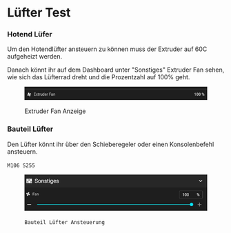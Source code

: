 # Lüfter Test

### Hotend Lüfer

Um den Hotendlüfter ansteuern zu können muss der Extruder auf 60C aufgeheizt werden.

Danach könnt ihr auf dem Dashboard unter "Sonstiges" Extruder Fan sehen, wie sich das Lüfterrad dreht und die Prozentzahl auf 100% geht.

<figure><img src="../../../../.gitbook/assets/extruder.jpg" alt=""><figcaption><p>Extruder Fan Anzeige</p></figcaption></figure>

### Bauteil Lüfter

Den Lüfter könnt ihr über den Schieberegeler oder einen Konsolenbefehl ansteuern.&#x20;

`M106 S255`

<figure><img src="../../../../.gitbook/assets/bauteil1.jpg" alt=""><figcaption><p><code>Bauteil Lüfter Ansteuerung</code></p></figcaption></figure>

